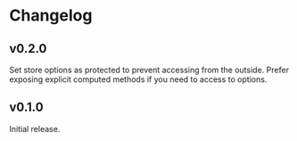 
# Changelog

## v0.2.0

Set store options as protected to prevent accessing from the outside.
Prefer exposing explicit computed methods if you need to access to options.

## v0.1.0

Initial release.
